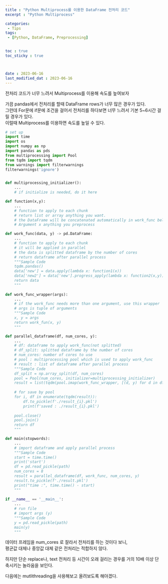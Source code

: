```yaml
---
title : "Python Multiprocess를 이용한 DataFrame 전처리 코드"
excerpt : "Python Multiprocess"

categories: 
 - Tips
tags: 
 - [Python, DataFrame, Preprocessing]


toc : true
toc_sticky : true



date : 2023-06-16
last_modified_dat : 2023-06-16
---
```

<div class='notice--info' markdown='1'>
전처리 코드가 너무 느려서 Multiprocess를 이용해 속도를 높여보자
</div>

가끔 pandas에서 전처리를 할때 DataFrame rows가 너무 많은 경우가 있다.  
그런데 For문에 if문에 조건을 걸어서 전처리를 하다보면 너무 느려서 기본 5~6시간 걸릴 경우가 있다.  
이럴때 Multiprocess를 이용하면 속도를 높일 수 있다.  

```python
# set up
import time
import os
import numpy as np
import pandas as pds
from multiprocessing import Pool
from tqdm import tqdm
from warnings import filterwarnings
filterwarnings('ignore') 


def multiprocessing_initializer():
    ...
    # if initialize is needed, do it here

def function(x,y):
    ...
    # function to apply to each chunk
    # return list or array anything you want.
    # the DataFrame will be concatenated automatically in work_func below
    # Argument x anything you preprocess

def work_func(data, y) -> pd.DataFrame:
    ...
    # function to apply to each chunk
    # it will be applied in parallel
    # the data is splitted dataframe by the number of cores
    # return dataframe after parallel process
    """Sample Code
    tqdm.pandas()
    data['new'] = data.apply(lambda x: function1(x))
    data['new2'] = data['new'].progress_apply(lambda x: function2(x,y))
    return data
    """
    
def work_func_wrapper(args):
    ...
    # if the work_func needs more than one argument, use this wrapper
    # args is tuple of arguments
    """Sample Code
    x, y = args
    return work_fun(x, y)
    """

def parallel_dataframe(df, num_cores, y):
    ...
    # df: dataframe to apply work_func(not splitted)
    # df_split: splitted dataframe by the number of cores
    # num_cores: number of cores to use
    # pool : multiprocessing pool which is used to apply work_func
    # result : list of dataframe after parallel process
    """Sample Code
    df_split = np.array_split(df, num_cores)
    pool = Pool(num_cores, initializer=multiprocessing_initializer)
    result = list(tqdm(pool.imap(work_func_wrapper, [(d, y) for d in df_split]), total=len(df_split)))
    
    # for save by pool
    for i, df in enumerate(tqdm(result)):
        df.to_pickle(f'./result_{i}.pkl')
        print(f'saved : ./result_{i}.pkl')
    
    pool.close()
    pool.join()
    return df
    """

def main(stopwords):
    ...
    # import dataframe and apply parallel process
    """Sample Code
    start = time.time()
    print('start')
    df = pd.read_pickle(path)
    num_cores = 8 
    result = parallel_dataframe(df, work_func, num_cores, y)
    result.to_pickle(f'./result.pkl')
    print("time :", time.time() - start)
    """
    
if __name__ == '__main__':
    ...
    # run file
    # import args (y)
    """Sample Code
    y = pd.read_pickle(path)
    main(y)
    """
```

데이터 프레임을 num_cores 로 잘라서 전처리를 하는 것이다 보니,  
평균값 대체나 중앙값 대체 같은 전처리는 적합하지 않다.  

하지만 단순 replace나, text 전처리 등 시간이 오래 걸리는 경우를 거의 10배 이상 단축시키는 놀라움을 보인다.  
 
<div class='notice--info' markdown='1'>
다음에는 mutlithreading을 사용해보고 올려보도록 해야겠다.
</div>